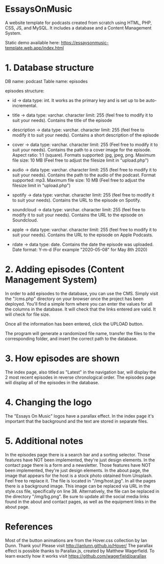 # EssaysOnMusic
A website template for podcasts created from scratch using HTML, PHP, CSS, JS, and MySQL. It includes a database and a Content Management System.

Static demo available here: https://essaysonmusic-template.web.app/index.html

# 1. Database structure

DB name: podcast
Table name: episodes

episodes structure:

- id -> data type: int. It works as the primary key and is set up to be auto-incremental.

- title -> data type: varchar. character limit: 255 (feel free to modify it to suit your needs). Contains the title of the episode

- description -> data type: varchar. character limit: 255 (feel free to modify it to suit your needs). Contains a short description of the episode

- cover -> data type: varchar. character limit: 255 (Feel free to modify it to suit your needs). Contains the path to a cover image for the episode. Aspect ratio: 1:1 (square). Formats supported: jpg, jpeg, png. Maximum file size: 10 MB (Feel free to adjust the filesize limit in "upload.php")

- audio -> data type: varchar. character limit: 255 (feel free to modify it to suit your needs). Contains the path to the audio of the podcast. Format supported: mp3. Maximum file size: 10 MB (Feel free to adjust the filesize limit in "upload.php")

- spotify -> data type: varchar. character limit: 255 (feel free to modify it to suit your needs). Contains the URL to the episode on Spotify.

- soundcloud -> data type: varchar. character limit: 255 (feel free to modify it to suit your needs). Contains the URL to the episode on Soundcloud.

- apple -> data type: varchar. character limit: 255 (feel free to modify it to suit your needs). Contains the URL to the episode on Apple Podcasts.

- rdate -> data type: date. Contains the date the episode was uploaded. Date format: Y-m-d (For example "2020-05-08" for May 8th 2020)

# 2. Adding episodes (Content Management System)

In order to add episodes to the database, you can use the CMS. Simply visit the "/cms.php" directory on your browser once the project has been deployed.
You'll find a simple form where you can enter the values for all the columns in the database.
It will check that the links entered are valid.
It will check for file size.

Once all the information has been entered, click the UPLOAD button.

The program will generate a randomized file name, transfer the files to the corresponding folder, and insert the correct path to the database.

# 3. How episodes are shown

The index page, also titled as "Latest" in the navigation bar, will display the 2 most recent episodes in reverse chronological order.
The episodes page will display all of the episodes in the database.

# 4. Changing the logo

The "Essays On Music" logos have a parallax effect. In the index page it's important that the background and the text are stored in separate files.

# 5. Additional notes

In the episodes page there is a search bar and a sorting selector. Those features have NOT been implemented, they're just design elements.
In the contact page there is a form and a newsletter. Those features have NOT been implemented, they're just design elements.
In the about page, the image that appears for the host is a stock photo obtained from Unsplash. Feel free to replace it. The file is located in "/img/host.jpg".
In all the pages there is a background image. This image can be replaced via URL in the style.css file, specifically on line 38. Alternatively, the file can be replaced in the directory "/img/bg.png".
Be sure to update all the social media links found in the about and contact pages, as well as the equipment links in the about page.

# References

Most of the button animations are from the Hover.css collection by Ian Dunn. Thank you! Please visit http://ianlunn.github.io/Hover/
The parallax effect is possible thanks to Parallax.js, created by Matthew Wagerfield. To learn exactly how it works visit https://github.com/wagerfield/parallax
